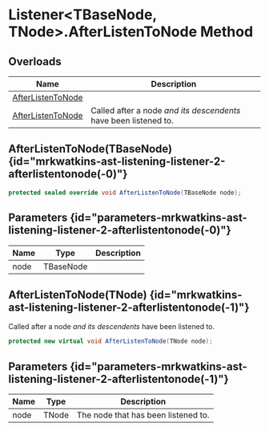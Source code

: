 # Listener&lt;TBaseNode, TNode&gt;.AfterListenToNode Method
## Overloads

| Name | Description |
| ---- | ----------- |
| [AfterListenToNode](MrKWatkins.Ast.Listening.Listener-2.AfterListenToNode.md#mrkwatkins-ast-listening-listener-2-afterlistentonode(-0)) |  |
| [AfterListenToNode](MrKWatkins.Ast.Listening.Listener-2.AfterListenToNode.md#mrkwatkins-ast-listening-listener-2-afterlistentonode(-1)) | Called after a node *and its descendents* have been listened to. |

## AfterListenToNode(TBaseNode) {id="mrkwatkins-ast-listening-listener-2-afterlistentonode(-0)"}

```c#
protected sealed override void AfterListenToNode(TBaseNode node);
```

## Parameters {id="parameters-mrkwatkins-ast-listening-listener-2-afterlistentonode(-0)"}

| Name | Type | Description |
| ---- | ---- | ----------- |
| node | TBaseNode |  |

## AfterListenToNode(TNode) {id="mrkwatkins-ast-listening-listener-2-afterlistentonode(-1)"}

Called after a node *and its descendents* have been listened to.

```c#
protected new virtual void AfterListenToNode(TNode node);
```

## Parameters {id="parameters-mrkwatkins-ast-listening-listener-2-afterlistentonode(-1)"}

| Name | Type | Description |
| ---- | ---- | ----------- |
| node | TNode | The node that has been listened to. |

